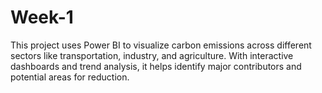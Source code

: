 # Week-1
This project uses Power BI to visualize carbon emissions across different sectors like transportation, industry, and agriculture. With interactive dashboards and trend analysis, it helps identify major contributors and potential areas for reduction.
